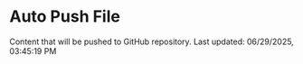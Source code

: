 # Auto Push File

Content that will be pushed to GitHub repository.
Last updated: 06/29/2025, 03:45:19 PM